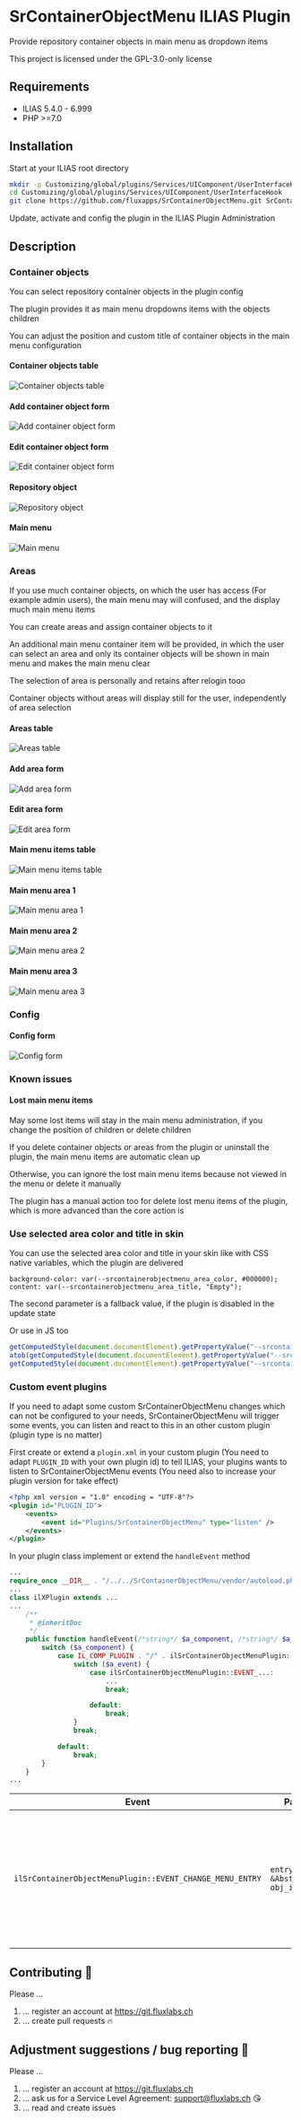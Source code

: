 # SrContainerObjectMenu ILIAS Plugin

Provide repository container objects in main menu as dropdown items

This project is licensed under the GPL-3.0-only license

## Requirements

* ILIAS 5.4.0 - 6.999
* PHP >=7.0

## Installation

Start at your ILIAS root directory

```bash
mkdir -p Customizing/global/plugins/Services/UIComponent/UserInterfaceHook
cd Customizing/global/plugins/Services/UIComponent/UserInterfaceHook
git clone https://github.com/fluxapps/SrContainerObjectMenu.git SrContainerObjectMenu
```

Update, activate and config the plugin in the ILIAS Plugin Administration

## Description

### Container objects

You can select repository container objects in the plugin config

The plugin provides it as main menu dropdowns items with the objects children

You can adjust the position and custom title of container objects in the main menu configuration

#### Container objects table

![Container objects table](./doc/images/container_objects_table.png)

#### Add container object form

![Add container object form](./doc/images/add_container_object_form.png)

#### Edit container object form

![Edit container object form](./doc/images/edit_container_object_form.png)

#### Repository object

![Repository object](./doc/images/repository_object.png)

#### Main menu

![Main menu](./doc/images/main_menu.png)

### Areas

If you use much container objects, on which the user has access (For example admin users), the main menu may will confused, and the display much main menu items

You can create areas and assign container objects to it

An additional main menu container item will be provided, in which the user can select an area and only its container objects will be shown in main menu and makes the main menu clear

The selection of area is personally and retains after relogin tooo

Container objects without areas will display still for the user, independently of area selection

#### Areas table

![Areas table](./doc/images/areas_table.png)

#### Add area form

![Add area form](./doc/images/add_area_form.png)

#### Edit area form

![Edit area form](./doc/images/edit_area_form.png)

#### Main menu items table

![Main menu items table](./doc/images/main_menu_items_table.png)

#### Main menu area 1

![Main menu area 1](./doc/images/main_menu_area_1.png)

#### Main menu area 2

![Main menu area 2](./doc/images/main_menu_area_2.png)

#### Main menu area 3

![Main menu area 3](./doc/images/main_menu_area_3.png)

### Config

#### Config form

![Config form](./doc/images/config_form.png)

### Known issues

#### Lost main menu items

May some lost items will stay in the main menu administration, if you change the position of children or delete children

If you delete container objects or areas from the plugin or uninstall the plugin, the main menu items are automatic clean up

Otherwise, you can ignore the lost main menu items because not viewed in the menu or delete it manually

The plugin has a manual action too for delete lost menu items of the plugin, which is more advanced than the core action is

### Use selected area color and title in skin

You can use the selected area color and title in your skin like with CSS native variables, which the plugin are delivered

```
background-color: var(--srcontainerobjectmenu_area_color, #000000);
content: var(--srcontainerobjectmenu_area_title, "Empty");
```

The second parameter is a fallback value, if the plugin is disabled in the update state

Or use in JS too

```js
getComputedStyle(document.documentElement).getPropertyValue("--srcontainerobjectmenu_area_color") || "#000000";
atob(getComputedStyle(document.documentElement).getPropertyValue("--srcontainerobjectmenu_area_link"));
getComputedStyle(document.documentElement).getPropertyValue("--srcontainerobjectmenu_area_title") || "Empty";
```

### Custom event plugins

If you need to adapt some custom SrContainerObjectMenu changes which can not be configured to your needs, SrContainerObjectMenu will trigger some events, you can listen and react to this in an other custom plugin (plugin type is no matter)

First create or extend a `plugin.xml` in your custom plugin (You need to adapt `PLUGIN_ID` with your own plugin id) to tell ILIAS, your plugins wants to listen to SrContainerObjectMenu events (You need also to increase your plugin version for take effect)

```xml
<?php xml version = "1.0" encoding = "UTF-8"?>
<plugin id="PLUGIN_ID">
	<events>
		<event id="Plugins/SrContainerObjectMenu" type="listen" />
	</events>
</plugin>
```

In your plugin class implement or extend the `handleEvent` method

```php
...
require_once __DIR__ . "/../../SrContainerObjectMenu/vendor/autoload.php";
...
class ilXPlugin extends ...
...
	/**
	 * @inheritDoc
	 */
	public function handleEvent(/*string*/ $a_component, /*string*/ $a_event, /*array*/ $a_parameter)/* : void*/ {
		switch ($a_component) {
			case IL_COMP_PLUGIN . "/" . ilSrContainerObjectMenuPlugin::PLUGIN_NAME:
				switch ($a_event) {
					case ilSrContainerObjectMenuPlugin::EVENT_...:
						...
						break;

					default:
						break;
				}
				break;

			default:
				break;
		}
	}
...
```

| Event | Parameters | Purpose |
|-------|------------|---------|
| `ilSrContainerObjectMenuPlugin::EVENT_CHANGE_MENU_ENTRY` | `entry => &AbstractBaseItem`<br>`obj_id => int` | Change menu entry (Please note `entry` is a reference variable, if it should not works) |

## Contributing :purple_heart:
Please ...
1. ... register an account at https://git.fluxlabs.ch
2. ... create pull requests :fire:

## Adjustment suggestions / bug reporting :feet:
Please ...
1. ... register an account at https://git.fluxlabs.ch
2. ... ask us for a Service Level Agreement: support@fluxlabs.ch :kissing_heart:
3. ... read and create issues
